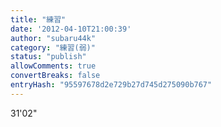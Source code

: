 ```yaml
---
title: "練習"
date: '2012-04-10T21:00:39'
author: "subaru44k"
category: "練習(弱)"
status: "publish"
allowComments: true
convertBreaks: false
entryHash: "95597678d2e729b27d745d275090b767"
---
```

31'02"
